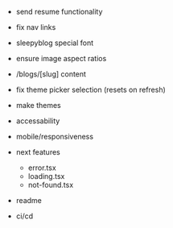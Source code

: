 - send resume functionality
- fix nav links
- sleepyblog special font
- ensure image aspect ratios


- /blogs/[slug] content


- fix theme picker selection (resets on refresh)
- make themes


- accessability
- mobile/responsiveness
- next features
  - error.tsx
  - loading.tsx
  - not-found.tsx


- readme
- ci/cd